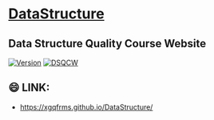# [DataStructure](https://xgqfrms.github.io/DataStructure)

## Data Structure Quality Course Website 

[![Version](https://github.com/xgqfrms/DataStructure/blob/gh-pages/images/logo.svg)](https://xgqfrms.github.io/DataStructure)
[![DSQCW](https://github.com/xgqfrms/DataStructure/blob/gh-pages/images/Windmill%20.png)](https://xgqfrms.github.io/DataStructure)

## :smile: LINK:
* https://xgqfrms.github.io/DataStructure/
